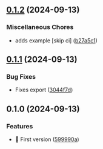

## [0.1.2](https://github.com/AlejandroRM-DEV/Leaflet.MarkerMotion-React/compare/0.1.1...0.1.2) (2024-09-13)


### Miscellaneous Chores

* adds example [skip ci] ([b27a5c1](https://github.com/AlejandroRM-DEV/Leaflet.MarkerMotion-React/commit/b27a5c1440e24daed82346bc4cfab2dc78f38534))

## [0.1.1](https://github.com/AlejandroRM-DEV/Leaflet.MarkerMotion-React/compare/0.1.0...0.1.1) (2024-09-13)


### Bug Fixes

* Fixes export ([3044f7d](https://github.com/AlejandroRM-DEV/Leaflet.MarkerMotion-React/commit/3044f7df170fcc4172ee56496bce40a0a2a0bad6))

## 0.1.0 (2024-09-13)


### Features

* :bookmark: First version ([599990a](https://github.com/AlejandroRM-DEV/Leaflet.MarkerMotion-React/commit/599990a6b9831d51ed49b27daf217ab07ff58c1b))
